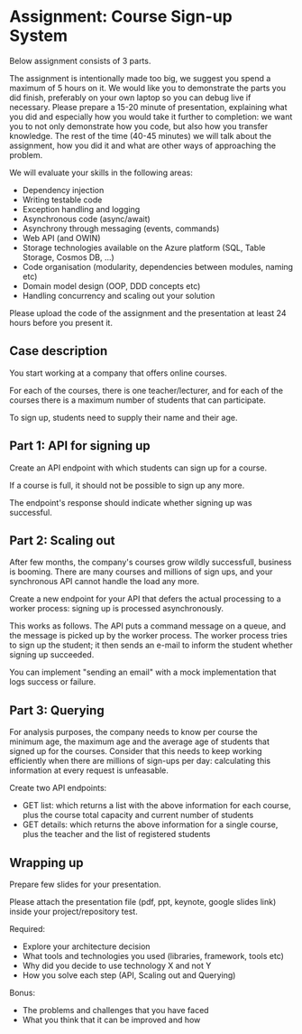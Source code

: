 # Assignment: Course Sign-up System

Below assignment consists of 3 parts. 

The assignment is intentionally made too big, we suggest you spend a maximum of 5 hours on it. We would like you to demonstrate the parts you did finish, preferably on your own laptop so you can debug live if necessary. Please prepare a 15-20 minute of presentation, explaining what you did and especially how you would take it further to completion: we want you to not only demonstrate how you code, but also how you transfer knowledge. The rest of the time (40-45 minutes) we will talk about the assignment, how you did it and what are other ways of approaching the problem.

We will evaluate your skills in the following areas:
- Dependency injection
- Writing testable code
- Exception handling and logging
- Asynchronous code (async/await)
- Asynchrony through messaging (events, commands)
- Web API (and OWIN)
- Storage technologies available on the Azure platform (SQL, Table Storage, Cosmos DB, ...)
- Code organisation (modularity, dependencies between modules, naming etc)
- Domain model design (OOP, DDD concepts etc)
- Handling concurrency and scaling out your solution

Please upload the code of the assignment and the presentation at least 24 hours before you present it. 

## Case description

You start working at a company that offers online courses.

For each of the courses, there is one teacher/lecturer, and for each of the courses
there is a maximum number of students that can participate. 

To sign up, students need to supply their name and their age.

## Part 1: API for signing up

Create an API endpoint with which students can sign up for a course. 

If a course is full, it should not be possible to sign up any more.

The endpoint's response should indicate whether signing up was successful.

## Part 2: Scaling out

After few months, the company's courses grow wildly successfull, business is 
booming. There are many courses and millions of sign ups, and your synchronous API 
cannot handle the load any more.

Create a new endpoint for your API that defers the actual processing to a 
worker process: signing up is processed asynchronously.

This works as follows. The API puts a command message on a queue, and the 
message is picked up by the worker process. The worker process tries to sign 
up the student; it then sends an e-mail to inform the student whether signing 
up succeeded.

You can implement "sending an email" with a mock implementation that logs 
success or failure. 

## Part 3: Querying

For analysis purposes, the company needs to know per course the minimum age, the
maximum age and the average age of students that signed up for the courses.
Consider that this needs to keep working efficiently when there are millions 
of sign-ups per day: calculating this information at every request is unfeasable.

Create two API endpoints:
- GET list: which returns a list with the above information for each course, plus
the course total capacity and current number of students
- GET details: which returns the above information for a single course, plus
the teacher and the list of registered students

## Wrapping up
Prepare few slides for your presentation.

Please attach the presentation file (pdf, ppt, keynote, google slides link) inside your project/repository test.

Required:
- Explore your architecture decision
- What tools and technologies you used (libraries, framework, tools etc)
- Why did you decide to use technology X and not Y
- How you solve each step (API, Scaling out and Querying)

Bonus:
- The problems and challenges that you have faced
- What you think that it can be improved and how
